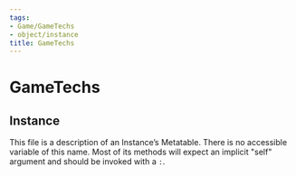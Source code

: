 ```yaml
---
tags:
- Game/GameTechs
- object/instance
title: GameTechs
---
```

# GameTechs
## Instance
This file is a description of an Instance’s Metatable. There is no accessible variable of this name. Most of its methods will expect an implicit "self" argument and should be invoked with a `:`.
